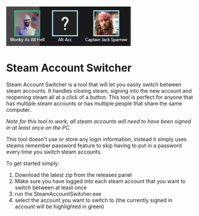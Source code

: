 ![Preview](Resources/preview.png)

# Steam Account Switcher
Steam Account Switcher is a tool that will let you easily switch between steam accounts. It handles closing steam, signing into the new account and reopening steam all at a click of a button. This tool is perfect for anyone that has multiple steam accounts or has multiple people that share the same computer.

*Note for this tool to work, all steam accounts will need to have been signed in at least once on the PC.*

This tool doesn't use or store any login information, instead it simply uses steams remember password feature to skip having to put in a password every time you switch steam accounts.

To get started simply:
1. Download the latest zip from the releases panel
2. Make sure you have logged into each steam account that you want to switch between at least once
3. run the SteamAccountSwitcher.exe
4. select the account you want to switch to (the currently signed in account will be highlighted in green)
